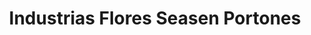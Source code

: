 ---
title: "Industrias Flores Seasen Portones"
url: /san-miguel/industrias-flores-seasen-portones/
shop: tienda
---